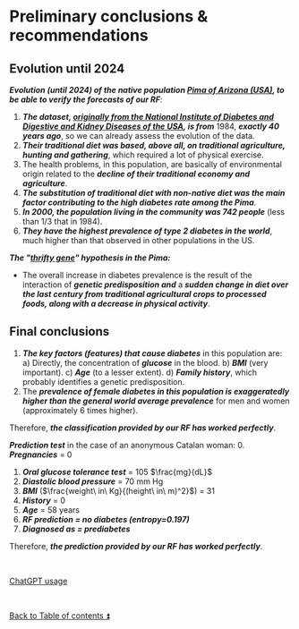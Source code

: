 # Preliminary conclusions & recommendations  

## Evolution until 2024

***Evolution (until 2024) of the native population [Pima of Arizona (USA)](https://en.wikipedia.org/wiki/Akimel_O%27odham), to be able to verify the forecasts of our RF***:

1. ***The dataset, [originally from the National Institute of Diabetes and Digestive and Kidney Diseases of the USA](https://www.kaggle.com/datasets/uciml/pima-indians-diabetes-database), is from*** 1984, ***exactly 40 years ago***, so we can already assess the evolution of the data.
2. ***Their traditional diet was based, above all, on traditional agriculture, hunting and gathering***, which required a lot of physical exercise.
3. The health problems, in this population, are basically of environmental origin related to the ***decline of their traditional economy and agriculture***.
4. ***The substitution of traditional diet with non-native diet was the main factor contributing to the high diabetes rate among the Pima***.
5. ***In 2000, the population living in the community was 742 people*** (less than 1/3 that in 1984).
6. ***They have the highest prevalence of type 2 diabetes in the world***, much higher than that observed in other populations in the US.

***The "[thrifty gene](https://www.ncbi.nlm.nih.gov/pmc/articles/PMC4418458/)" hypothesis in the Pima:***

* The overall increase in diabetes prevalence is the result of the interaction of ***genetic predisposition and*** a ***sudden change in diet over the last century from traditional agricultural crops to processed foods, along with a decrease in physical activity***.  

## Final conclusions

1. ***The key factors (features) that cause diabetes*** in this population are:
a) Directly, the concentration of ***glucose*** in the blood.
b) ***BMI*** (very important).
c) ***Age*** (to a lesser extent).
d) ***Family history***, which probably identifies a genetic predisposition.
2. The ***prevalence of female diabetes in this population is exaggeratedly higher than the general world average prevalence*** for men and women (approximately 6 times higher).

Therefore, ***the classification provided by our RF has worked perfectly***.

***Prediction test*** in the case of an anonymous Catalan woman:
0. ***Pregnancies*** = 0
1. ***Oral glucose tolerance test*** = 105 $\frac{mg}{dL}$
2. ***Diastolic blood pressure*** = 70 mm Hg
3. ***BMI*** ($\frac{weight\ in\ Kg}{(height\ in\ m)^2}$) = 31
4. ***History*** = 0
5. ***Age*** = 58 years
6. ***RF prediction = no diabetes (entropy=0.197)***
7. ***Diagnosed as = prediabetes***

Therefore, ***the prediction provided by our RF has worked perfectly***.

<p><br></p> 

[ChatGPT usage](../CHATGPT_USAGE.md)  

<p><br></p>

[Back to Table of contents :arrow_double_up:](../README.md)